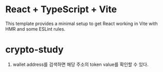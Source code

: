 # React + TypeScript + Vite

This template provides a minimal setup to get React working in Vite with HMR and some ESLint rules.

# crypto-study

1. wallet address를 검색하면 해당 주소의 token value를 확인할 수 있다.

